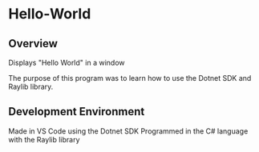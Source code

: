 # Hello-World
## Overview
Displays "Hello World" in a window

The purpose of this program was to learn how to use the Dotnet SDK and Raylib library.

## Development Environment
Made in VS Code using the Dotnet SDK
Programmed in the C# language with the Raylib library
